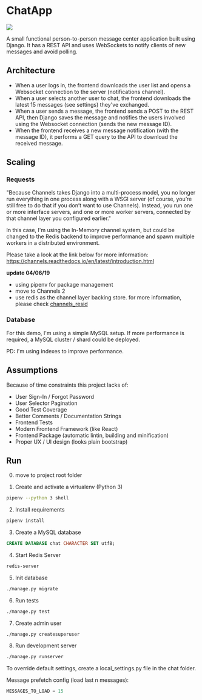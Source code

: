# ChatApp  #

![](http://g.recordit.co/JYruQDLd0h.gif)

A small functional person-to-person message center application built using Django.
It has a REST API and uses WebSockets to notify clients of new messages and 
avoid polling.

## Architecture ##
 - When a user logs in, the frontend downloads the user list and opens a
   Websocket connection to the server (notifications channel).
 - When a user selects another user to chat, the frontend downloads the latest
   15 messages (see settings) they've exchanged.
 - When a user sends a message, the frontend sends a POST to the REST API, then
   Django saves the message and notifies the users involved using the Websocket
   connection (sends the new message ID).
 - When the frontend receives a new message notification (with the message ID),
   it performs a GET query to the API to download the received message.

## Scaling ##

### Requests ###
"Because Channels takes Django into a multi-process model, you no longer run 
everything in one process along with a WSGI server (of course, you’re still 
free to do that if you don’t want to use Channels). Instead, you run one or 
more interface servers, and one or more worker servers, connected by that 
channel layer you configured earlier."

In this case, I'm using the In-Memory channel system, but could be changed to
the Redis backend to improve performance and spawn multiple workers in a
distributed environment.

Please take a look at the link below for more information:
https://channels.readthedocs.io/en/latest/introduction.html


**update 04/06/19**

- using pipenv for package management
- move to Channels 2
- use redis as the channel layer backing store. for more information, please check [channels_resid](https://github.com/django/channels_redis)

### Database ###
For this demo, I'm using a simple MySQL setup. If more performance is required, 
a MySQL cluster / shard could be deployed.

PD: I'm using indexes to improve performance.

## Assumptions ##
Because of time constraints this project lacks of:

- User Sign-In / Forgot Password
- User Selector Pagination
- Good Test Coverage
- Better Comments / Documentation Strings
- Frontend Tests
- Modern Frontend Framework (like React)
- Frontend Package (automatic lintin, building and minification)
- Proper UX / UI design (looks plain bootstrap)

## Run ##

0. move to project root folder


1. Create and activate a virtualenv (Python 3)
```bash
pipenv --python 3 shell
```
2. Install requirements
```bash
pipenv install
```
3. Create a MySQL database
```sql
CREATE DATABASE chat CHARACTER SET utf8;
```
4. Start Redis Server
```bash
redis-server
```

5. Init database
```bash
./manage.py migrate
```
6. Run tests
```bash
./manage.py test
```

7. Create admin user
```bash
./manage.py createsuperuser
```

8. Run development server
```bash
./manage.py runserver
```

To override default settings, create a local_settings.py file in the chat folder.

Message prefetch config (load last n messages):
```python
MESSAGES_TO_LOAD = 15
```
